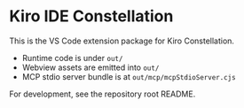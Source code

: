 # Kiro IDE Constellation

This is the VS Code extension package for Kiro Constellation.

- Runtime code is under `out/`
- Webview assets are emitted into `out/`
- MCP stdio server bundle is at `out/mcp/mcpStdioServer.cjs`

For development, see the repository root README.

